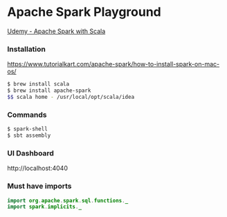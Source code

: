 # Apache Spark Playground

[Udemy - Apache Spark with Scala](https://mathworks.udemy.com/course/apache-spark-with-scala-hands-on-with-big-data)

### Installation
https://www.tutorialkart.com/apache-spark/how-to-install-spark-on-mac-os/
```sh
$ brew install scala
$ brew install apache-spark
$$ scala home - /usr/local/opt/scala/idea
```

### Commands
```sh
$ spark-shell
$ sbt assembly
```

### UI Dashboard
http://localhost:4040

### Must have imports
```java
import org.apache.spark.sql.functions._
import spark.implicits._
```